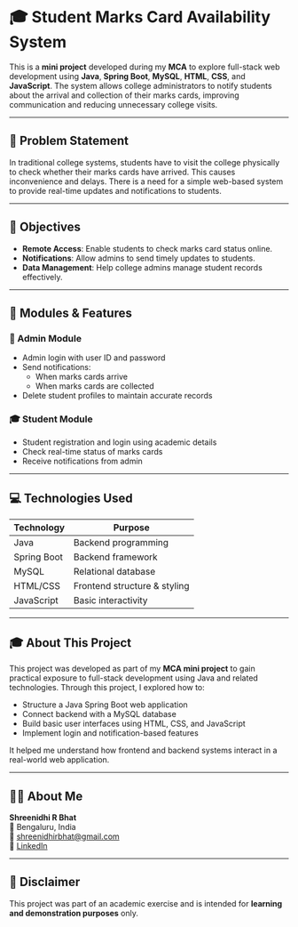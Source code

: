 # 🎓 Student Marks Card Availability System

This is a **mini project** developed during my **MCA** to explore full-stack web development using **Java**, **Spring Boot**, **MySQL**, **HTML**, **CSS**, and **JavaScript**. The system allows college administrators to notify students about the arrival and collection of their marks cards, improving communication and reducing unnecessary college visits.

---

## 📌 Problem Statement

In traditional college systems, students have to visit the college physically to check whether their marks cards have arrived. This causes inconvenience and delays. 
There is a need for a simple web-based system to provide real-time updates and notifications to students.

---

## 🎯 Objectives

- **Remote Access**: Enable students to check marks card status online.
- **Notifications**: Allow admins to send timely updates to students.
- **Data Management**: Help college admins manage student records effectively.

---

## 🧩 Modules & Features

### 🔐 Admin Module
- Admin login with user ID and password
- Send notifications:
  - When marks cards arrive
  - When marks cards are collected
- Delete student profiles to maintain accurate records

### 🎓 Student Module
- Student registration and login using academic details
- Check real-time status of marks cards
- Receive notifications from admin

---

## 💻 Technologies Used

| Technology   | Purpose                     |
|-------------|-----------------------------|
| Java         | Backend programming         |
| Spring Boot  | Backend framework           |
| MySQL        | Relational database         |
| HTML/CSS     | Frontend structure & styling|
| JavaScript   | Basic interactivity         |

---

## 🎓 About This Project

This project was developed as part of my **MCA mini project** to gain practical exposure to full-stack development using Java and related technologies. Through this project, I explored how to:
- Structure a Java Spring Boot web application
- Connect backend with a MySQL database
- Build basic user interfaces using HTML, CSS, and JavaScript
- Implement login and notification-based features

It helped me understand how frontend and backend systems interact in a real-world web application.

---

## 🙋‍♂️ About Me

**Shreenidhi R Bhat**  
📍 Bengaluru, India  
📧 [shreenidhirbhat@gmail.com](mailto:shreenidhirbhat@gmail.com)  
🔗 [LinkedIn](https://linkedin.com/in/shreenidhirbhat)

---

## 📌 Disclaimer

This project was part of an academic exercise and is intended for **learning and demonstration purposes** only.
